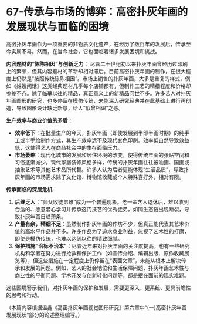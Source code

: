 # 67-传承与市场的博弈：高密扑灰年画的发展现状与面临的困境

高密扑灰年画作为一项重要的非物质文化遗产，在经历了数百年的发展后，传承至今实属不易。然而，在当今社会，它也面临着诸多发展困境和挑战。

**内容题材的“陈陈相因”与创新乏力**：
尽管二十世纪初以来扑灰年画曾经历过印刷上的繁荣，但其内容题材的革新却相对滞后。目前高密扑灰年画的制作，在很大程度上仍然是“按照传统陈陈相因”。市场上销售的扑灰年画，大多是重复的样式，例如《姑嫂闲话》这类经典题材几乎每个店铺都有，但制作工艺的精细程度和价格却参差不齐。除了临摹以往的精品，真正意义上的新精品问世不多。许多艺人对扑灰年画图形的研究，也多停留在模仿传统，未能深入研究经典并在此基础上进行再创造，导致图形设计缺乏新意，给人“似曾相识”之感。

**生产效率与商业价值的矛盾**：
*   **效率低下**：在批量生产的今天，扑灰年画（即使发展到半印半画时期）的纯手工或半手绘制作方式，其生产效率远不及现代套色印刷。效率低自然导致效益低，这使得艺人在商品社会中的生存面临压力。
*   **市场萎缩**：现代化城市的发展和居住环境的改变，使得传统年画的张贴空间和习俗逐渐减少。现代家居装修风格多样，传统的扑灰年画往往被油画、国画或抽象艺术等其他艺术品所代替。许多人认为后者更能体现“生活品质”，导致扑灰年画的市场需求除了文化馆、博物馆收藏或个人特殊喜好外，相对有限。

**传承面临的深层危机**：
1.  **后继乏人**：“师父收徒弟难”成为一个普遍现象。老一辈艺人退休后，难以收到合适的、愿意潜心学习并传承这门技艺的优秀徒弟，如同生态链出现断裂，导致扑灰年画日趋萧条。
2.  **产量有余，精细不足**：虽然制作扑灰年画的作坊不少，但真正能代表其艺术价值的高水平作品并不多。许多作品为了追求商业利益，忽视了艺术性的打磨，即使是模仿传统，也难以达到以往的精致细腻。
3.  **保护措施“治标不治本”**：尽管近年来对扑灰年画的关注度提高，也有一些研究机构和学者在努力进行抢救和保护工作（如宣传介绍、编辑出版、原作收藏展览等），但这些措施在一定程度上仍停留在“表面文章”，未能从根本上解决传承和发展的问题。例如，艺人的社会地位和生活保障问题、扑灰年画艺术性与商业性的平衡问题、学术开发与创新转化问题等，都是摆在面前的现实难题。

这些困境警示我们，对扑灰年画的保护和发展，需要更深入、更系统、更具前瞻性的思考和行动。

（本篇内容根据温鑫《高密扑灰年画视觉图形研究》第六章中“(一)高密扑灰年画发展现状”部分的论述整理编写。）
